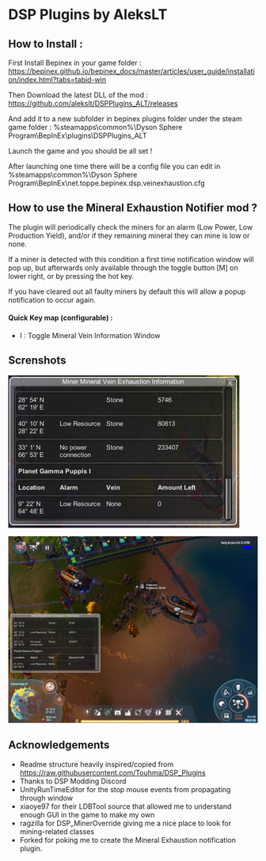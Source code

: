 # DSP Plugins by AleksLT

## How to Install :

First Install Bepinex in your game
folder : https://bepinex.github.io/bepinex_docs/master/articles/user_guide/installation/index.html?tabs=tabid-win

Then Download the latest DLL of the mod : https://github.com/alekslt/DSPPlugins_ALT/releases

And add it to a new subfolder in bepinex plugins folder under the steam game folder : %steamapps\common%\Dyson Sphere Program\BepInEx\plugins\DSPPlugins_ALT

Launch the game and you should be all set !

After launching one time there will be a config file you can edit in %steamapps\common%\Dyson Sphere Program\BepInEx\net.toppe.bepinex.dsp.veinexhaustion.cfg

## How to use the Mineral Exhaustion Notifier mod ?

The plugin will periodically check the miners for an alarm (Low Power, Low Production Yield), and/or if they remaining mineral they can mine is low or none.

If a miner is detected with this condition a first time notification window will pop up, but afterwards only available through the toggle button [M] on lower right,
or by pressing the hot key.

If you have cleared out all faulty miners by default this will allow a popup notification to occur again.

#### Quick Key map (configurable) : 

* I : Toggle Mineral Vein Information Window</li>

## Screnshots

![Notification Box](https://raw.githubusercontent.com/alekslt/DSPPlugins_ALT/master/MineralExhaustionNotifier/Screenshots/InfoWindow.PNG)

![Full screen example image](https://raw.githubusercontent.com/alekslt/DSPPlugins_ALT/master/MineralExhaustionNotifier/Screenshots/FullGame.PNG)

## Acknowledgements

* Readme structure heavily inspired/copied from https://raw.githubusercontent.com/Touhma/DSP_Plugins
* Thanks to DSP Modding Discord
* UnityRunTimeEditor for the stop mouse events from propagating through window
* xiaoye97 for their LDBTool source that allowed me to understand enough GUI in the game to make my own
* ragzilla for DSP_MinerOverride giving me a nice place to look for mining-related classes
* Forked for poking me to create the Mineral Exhaustion notification plugin.

